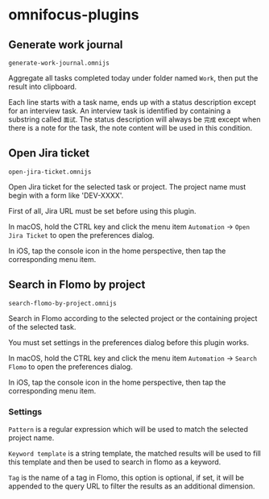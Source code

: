 # omnifocus-plugins

## Generate work journal

`generate-work-journal.omnijs`

Aggregate all tasks completed today under folder named `Work`, then put the result into clipboard.

Each line starts with a task name, ends up with a status description except for an interview task. An interview task is identified by containing a substring called `面试`. The status description will always be `完成` except when there is a note for the task, the note content will be used in this condition.

## Open Jira ticket

`open-jira-ticket.omnijs`

Open Jira ticket for the selected task or project. The project name must begin with a form like 'DEV-XXXX'.

First of all, Jira URL must be set before using this plugin.

In macOS, hold the CTRL key and click the menu item `Automation` → `Open Jira Ticket` to open the preferences dialog.

In iOS, tap the console icon in the home perspective, then tap the corresponding menu item.

## Search in Flomo by project

`search-flomo-by-project.omnijs`

Search in Flomo according to the selected project or the containing project of the selected task.

You must set settings in the preferences dialog before this plugin works.

In macOS, hold the CTRL key and click the menu item `Automation` → `Search Flomo` to open the preferences dialog.

In iOS, tap the console icon in the home perspective, then tap the corresponding menu item.

### Settings

`Pattern` is a regular expression which will be used to match the selected project name.

`Keyword template` is a string template, the matched results will be used to fill this template and then be used to search in flomo as a keyword.

`Tag` is the name of a tag in Flomo, this option is optional, if set, it will be appended to the query URL to filter the results as an additional dimension.
